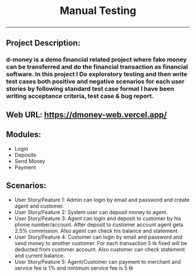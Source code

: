 # <p align="center"> Manual Testing
---- 
</p>

## Project Description:
### d-money is a demo financial related project where fake money can be transferred and do the financial transaction as financial software. In this project I Do exploratory testing and then write test cases both positive and negative scenarios for each user stories by following standard test case format I have been writing acceptance criteria, test case & bug report.

## Web URL: https://dmoney-web.vercel.app/

## Modules:
- Login
- Deposite
- Send Money
- Payment

## Scenarios:

- User Story/Feature 1: Admin can login by email and password and create agent and customer.
- User Story/Feature 2: System user can deposit money to agent.
- User Story/Feature 3: Agent can login and deposit to customer by his phone number/account. After deposit to customer account agent gets 2.5% commission. Also agent can check his balance and statement.
- User Story/Feature 4: Customer can login by email and password and send money to another customer. For each transaction 5 tk fixed will be deducted from customer account. Also customer can check statement and current balance.
- User Story/Feature 5: Agent/Customer can payment to merchant and service fee is 1% and minimum service fee is 5 tk



